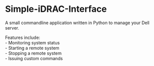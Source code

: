 # Simple-iDRAC-Interface
A small commandline application written in Python to manage your Dell server.

Features include:
	<br>- Monitoring system status
	<br>- Starting a remote system
	<br>- Stopping a remote system
	<br>- Issuing custom commands
